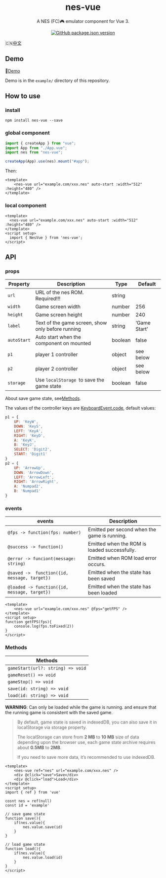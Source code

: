 <h1 align="center">nes-vue</h1>

<p align="center">
A NES (FC)🎮 emulator component for Vue 3.
</p>


<p align="center">
<a href="https://www.npmjs.com/package/nes-vue"><img alt="GitHub package.json version" src="https://img.shields.io/npm/v/nes-vue?color=green&logo=npm"></a>
</p>

:cn:[中文](./README_zh.md)

## Demo

🚀[Demo](https://taiyuuki.github.io/nes-vue)

Demo is in the `example/` directory of this repository.

## How to use

### install

```shell
npm install nes-vue --save
```

### global component

```js
import { createApp } from "vue";
import App from "./App.vue";
import nes from "nes-vue";

createApp(App).use(nes).mount("#app");
```

Then:

```vue
<template>
    <nes-vue url="example.com/xxx.nes" auto-start :width="512" :height="480" />
</template>
```

### local component

```vue
<template>
  <nes-vue url="example.com/xxx.nes" auto-start :width="512" :height="480" />
</template>
<script setup>
  import { NesVue } from 'nes-vue';
</script>
```

## API

### props

| Property    | Description                                       | Type    | Default      |
| ----------- | ------------------------------------------------- | ------- | ------------ |
| `url`       | URL of the nes ROM. Required!!!                   | string  |              |
| `width`     | Game screen width                                 | number  | 256          |
| `height`    | Game screen height                                | number  | 240          |
| `label`     | Text of the game screen, show only before running | string  | ‘Game Start’ |
| `autoStart` | Auto start when the component on mounted          | boolean | false        |
| `p1`        | player 1 controller                               | object  | see below    |
| `p2`        | player 2 controller                               | object  | see below    |
| `storage`   | Use `localStorage `to save the game state         | boolean | false        |

About save game state, see[Methods](#Methods).

The values of the controller keys are [KeyboardEvent.code](https://developer.mozilla.org/en-US/docs/Web/API/KeyboardEvent/code), default values: 

```js
p1 = {
    UP: 'KeyW',
    DOWN: 'KeyS',
    LEFT: 'KeyA',
    RIGHT: 'KeyD',
    A: 'KeyK',
    B: 'KeyJ',
    SELECT: 'Digit2',
    START: 'Digit1'
}
p2 = {
    UP: 'ArrowUp',
    DOWN: 'ArrowDown',
    LEFT: 'ArrowLeft',
    RIGHT: 'ArrowRight',
    A: 'Numpad2',
    B: 'Numpad1'
}
```

### events

| events                                       | Description                                  |
| -------------------------------------------- | -------------------------------------------- |
| `@fps -> function(fps: number)`              | Emitted per second when the game is running. |
| `@success -> function()`                     | Emitted when the ROM is loaded successfully. |
| `@error -> funciont(message: string)`        | Emitted when ROM load error occurs.          |
| `@saved ->  function({id, message, target})` | Emitted when the state has been saved        |
| `@loaded -> function({id, message, target})` | Emitted when the state has been loaded       |

```vue
<template>
    <nes-vue url="example.com/xxx.nes" @fps="getFPS" />
</template>
<script setup>
function getFPS(fps){
    console.log(fps.toFixed(2))
}
</script>
```

### Methods

| Methods                           |
| --------------------------------- |
| `gameStart(url?: string) => void` |
| `gameReset() => void`             |
| `gameStop() => void`              |
| `save(id: string) => void`        |
| `load(id: string) => void`        |

**WARNING**: Can only be loaded while the game is running. and ensure that the running game is consistent with the saved game.

> By default, game state is saved in indexedDB, you can also save it in localStorage via storage property. 
>
> The localStorage can store from **2 MB** to **10 MB** size of data depending upon the browser use, each game state archive requires about **0.5MB** to **2MB**.
>
>  If you need to save more data, it’s recommended to use indexedDB.

```vue
<template>
    <nes-vue ref="nes" url="example.com/xxx.nes" />
	<div @click="save">Save</div>
	<div @click="load">Load</div>
</template>
<script setup>
import { ref } from 'vue'
    
cosnt nes = ref(null)
const id = 'example'

// save game state
function save(){
	if(nes.value){
		nes.value.save(id)
	}
}
    
// load game state
function load(){
	if(nes.value){
        nes.value.load(id)
    }
}
</script>
```

